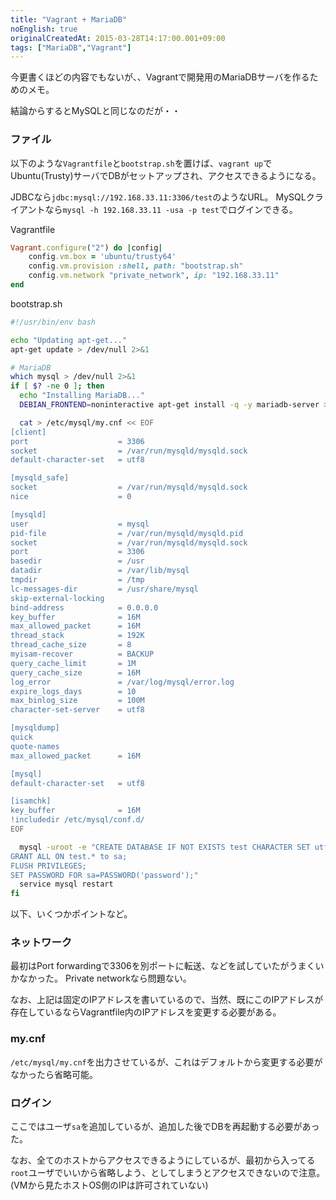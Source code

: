 ```yaml
---
title: "Vagrant + MariaDB"
noEnglish: true
originalCreatedAt: 2015-03-28T14:17:00.001+09:00
tags: ["MariaDB","Vagrant"]
---
```

今更書くほどの内容でもないが、、Vagrantで開発用のMariaDBサーバを作るためのメモ。

結論からするとMySQLと同じなのだが・・

<!--more-->

### ファイル

以下のような`Vagrantfile`と`bootstrap.sh`を置けば、`vagrant up`でUbuntu(Trusty)サーバでDBがセットアップされ、アクセスできるようになる。

JDBCなら`jdbc:mysql://192.168.33.11:3306/test`のようなURL。
MySQLクライアントなら`mysql -h 192.168.33.11 -usa -p test`でログインできる。

Vagrantfile

```ruby
Vagrant.configure("2") do |config|
    config.vm.box = 'ubuntu/trusty64'
    config.vm.provision :shell, path: "bootstrap.sh"
    config.vm.network "private_network", ip: "192.168.33.11"
end
```

bootstrap.sh

```sh
#!/usr/bin/env bash

echo "Updating apt-get..."
apt-get update > /dev/null 2>&1

# MariaDB
which mysql > /dev/null 2>&1
if [ $? -ne 0 ]; then
  echo "Installing MariaDB..."
  DEBIAN_FRONTEND=noninteractive apt-get install -q -y mariadb-server > /dev/null 2>&1

  cat > /etc/mysql/my.cnf << EOF
[client]
port                    = 3306
socket                  = /var/run/mysqld/mysqld.sock
default-character-set   = utf8

[mysqld_safe]
socket                  = /var/run/mysqld/mysqld.sock
nice                    = 0

[mysqld]
user                    = mysql
pid-file                = /var/run/mysqld/mysqld.pid
socket                  = /var/run/mysqld/mysqld.sock
port                    = 3306
basedir                 = /usr
datadir                 = /var/lib/mysql
tmpdir                  = /tmp
lc-messages-dir         = /usr/share/mysql
skip-external-locking
bind-address            = 0.0.0.0
key_buffer              = 16M
max_allowed_packet      = 16M
thread_stack            = 192K
thread_cache_size       = 8
myisam-recover          = BACKUP
query_cache_limit       = 1M
query_cache_size        = 16M
log_error               = /var/log/mysql/error.log
expire_logs_days        = 10
max_binlog_size         = 100M
character-set-server    = utf8

[mysqldump]
quick
quote-names
max_allowed_packet      = 16M

[mysql]
default-character-set   = utf8

[isamchk]
key_buffer              = 16M
!includedir /etc/mysql/conf.d/
EOF

  mysql -uroot -e "CREATE DATABASE IF NOT EXISTS test CHARACTER SET utf8;
GRANT ALL ON test.* to sa;
FLUSH PRIVILEGES;
SET PASSWORD FOR sa=PASSWORD('password');"
  service mysql restart
fi
```

以下、いくつかポイントなど。

### ネットワーク

最初はPort forwardingで3306を別ポートに転送、などを試していたがうまくいかなかった。
Private networkなら問題ない。

なお、上記は固定のIPアドレスを書いているので、当然、既にこのIPアドレスが存在しているならVagrantfile内のIPアドレスを変更する必要がある。

### my.cnf

`/etc/mysql/my.cnf`を出力させているが、これはデフォルトから変更する必要がなかったら省略可能。

### ログイン

ここではユーザ`sa`を追加しているが、追加した後でDBを再起動する必要があった。

なお、全てのホストからアクセスできるようにしているが、最初から入ってる`root`ユーザでいいから省略しよう、としてしまうとアクセスできないので注意。(VMから見たホストOS側のIPは許可されていない)
